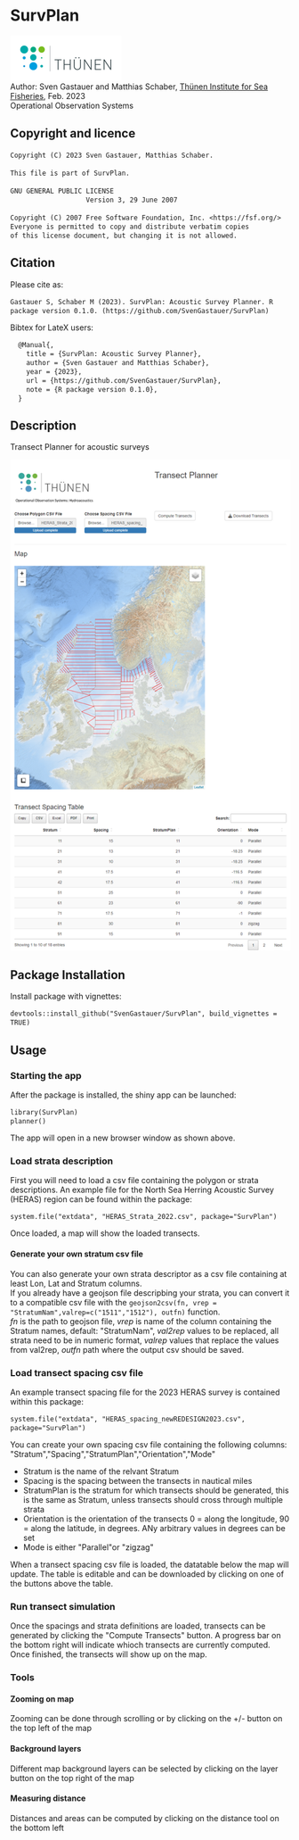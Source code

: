 # SurvPlan


<a href="https://www.thuenen.de/de/fachinstitute/seefischerei"><img src=https://github.com/SvenGastauer/KRMr/blob/main/thuenen_logo.png width="200"> </a>  
Author: Sven Gastauer and Matthias Schaber, [Thünen Institute for Sea Fisheries](https://www.thuenen.de/de/fachinstitute/seefischerei), Feb. 2023  
Operational Observation Systems   

## Copyright and licence  
    Copyright (C) 2023 Sven Gastauer, Matthias Schaber.
    
    This file is part of SurvPlan.  
    
    GNU GENERAL PUBLIC LICENSE
                       Version 3, 29 June 2007
  
    Copyright (C) 2007 Free Software Foundation, Inc. <https://fsf.org/>
    Everyone is permitted to copy and distribute verbatim copies
    of this license document, but changing it is not allowed.
    
## Citation
Please cite as:  
    
    Gastauer S, Schaber M (2023). SurvPlan: Acoustic Survey Planner. R package version 0.1.0. (https://github.com/SvenGastauer/SurvPlan)  
    
Bibtex for LateX users:
```
  @Manual{,
    title = {SurvPlan: Acoustic Survey Planner},
    author = {Sven Gastauer and Matthias Schaber},
    year = {2023},
    url = {https://github.com/SvenGastauer/SurvPlan},
    note = {R package version 0.1.0},
  }
 ```
## Description  
Transect Planner for acoustic surveys

![alt text](https://github.com/SvenGastauer/SurvPlan/blob/main/inst/extdata/app.png?raw=true)  


## Package Installation  

Install package with vignettes:  
```
devtools::install_github("SvenGastauer/SurvPlan", build_vignettes = TRUE)
```

## Usage  

### Starting the app  
After the package is installed, the shiny app can be launched:  
```
library(SurvPlan)
planner()
```  
The app will open in a new browser window as shown above.  

### Load strata description  
First you will need to load a csv file containing the polygon or strata descriptions. An example file for the North Sea Herring Acoustic Survey (HERAS) region can be found within the package:
```
system.file("extdata", "HERAS_Strata_2022.csv", package="SurvPlan")
``` 
Once loaded, a map will show the loaded transects.  

#### Generate your own stratum csv file  
You can also generate your own strata descriptor as a csv file containing at least Lon, Lat and Stratum columns.  
If you already have a geojson file descripbing your strata, you can convert it to a compatible csv file with the ```geojson2csv(fn, vrep = "StratumNam",valrep=c("1511","1512"), outfn)``` function.  
*fn* is the path to geojson file, *vrep* is name of the column containing the Stratum names, default: "StratumNam", *val2rep* values to be replaced, all strata need to be in numeric format, *valrep* values that replace the values from val2rep, *outfn* path where the output csv should be saved.  


### Load transect spacing csv file  
An example transect spacing file for the 2023 HERAS survey is contained within this package:
```
system.file("extdata", "HERAS_spacing_newREDESIGN2023.csv", package="SurvPlan")
``` 
You can create your own spacing csv file containing the following columns:  
"Stratum","Spacing","StratumPlan","Orientation","Mode"
- Stratum is the name of the relvant Stratum  
- Spacing is the spacing between the transects in nautical miles
- StratumPlan is the stratum for which transects should be generated, this is the same as Stratum, unless transects should cross through multiple strata
- Orientation is the orientation of the transects 0 = along the longitude, 90 = along the latitude, in degrees. ANy arbitrary values in degrees can be set
- Mode is either "Parallel"or "zigzag"

When a transect spacing csv file is loaded, the datatable below the map will update. The table is editable and can be downloaded by clicking on one of the buttons above the table.  

### Run transect simulation  
Once the spacings and strata definitions are loaded, transects can be generated by clicking the "Compute Transects" button. A progress bar on the bottom right will indicate whioch transects are currently computed. Once finished, the transects will show up on the map.  

### Tools  

#### Zooming on map  
Zooming can be done through scrolling or by clicking on the +/- button on the top left of the map
#### Background layers
Different map background layers can be selected by clicking on the layer button on the top right of the map
#### Measuring distance
Distances and areas can be computed by clicking on the distance tool on the bottom left
